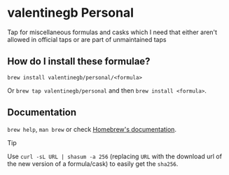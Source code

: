 # valentinegb Personal

Tap for miscellaneous formulas and casks which I need that either aren't allowed in official taps or are part of unmaintained taps

## How do I install these formulae?

`brew install valentinegb/personal/<formula>`

Or `brew tap valentinegb/personal` and then `brew install <formula>`.

## Documentation

`brew help`, `man brew` or check [Homebrew's documentation](https://docs.brew.sh).

> [!TIP]
> Use `curl -sL URL | shasum -a 256` (replacing `URL` with the download url of
> the new version of a formula/cask) to easily get the `sha256`.
